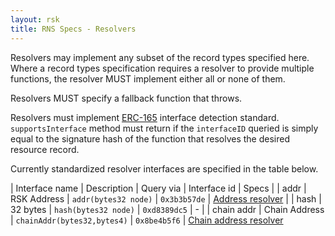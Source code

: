 ```yaml
---
layout: rsk
title: RNS Specs - Resolvers
---
```


Resolvers may implement any subset of the record types specified here. Where a record types specification requires a resolver to provide multiple functions, the resolver MUST implement either all or none of them.

Resolvers MUST specify a fallback function that throws.

Resolvers must implement [ERC-165](https://eips.ethereum.org/EIPS/eip-165) interface detection standard. `supportsInterface` method must return if the `interfaceID` queried is simply equal to the signature hash of the function that resolves the desired resource record.

Currently standardized resolver interfaces are specified in the table below.

| Interface name | Description | Query via | Interface id | Specs |
| addr | RSK Address | `addr(bytes32 node)` | `0x3b3b57de` | [Address resolver](addr-resolver) |
| hash | 32 bytes | `hash(bytes32 node)` | `0xd8389dc5` | - |
| chain addr | Chain Address | `chainAddr(bytes32,bytes4)` |  `0x8be4b5f6` | [Chain address resolver](chain-addr-resolver)
